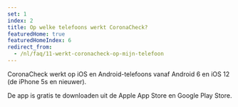 ```yaml
---
set: 1
index: 2
title: Op welke telefoons werkt CoronaCheck? 
featuredHome: true
featuredHomeIndex: 6
redirect_from: 
  - /nl/faq/11-werkt-coronacheck-op-mijn-telefoon
---
```

CoronaCheck werkt op iOS en Android-telefoons vanaf Android 6 en iOS 12 (de iPhone 5s en nieuwer). 

De app is gratis te downloaden uit de Apple App Store en Google Play Store. 
